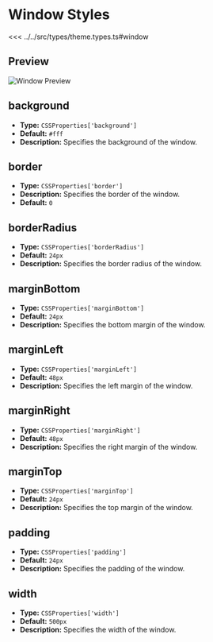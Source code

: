 # Window Styles

<<< ../../src/types/theme.types.ts#window

## Preview

![Window Preview](/parts/window.png)

## background

- **Type:** `CSSProperties['background']`
- **Default:** `#fff`
- **Description:** Specifies the background of the window.

## border

- **Type:** `CSSProperties['border']`
- **Description:** Specifies the border of the window.
- **Default:** `0`

## borderRadius

- **Type:** `CSSProperties['borderRadius']`
- **Default:** `24px`
- **Description:** Specifies the border radius of the window.

## marginBottom

- **Type:** `CSSProperties['marginBottom']`
- **Default:** `24px`
- **Description:** Specifies the bottom margin of the window.

## marginLeft

- **Type:** `CSSProperties['marginLeft']`
- **Default:** `48px`
- **Description:** Specifies the left margin of the window.

## marginRight

- **Type:** `CSSProperties['marginRight']`
- **Default:** `48px`
- **Description:** Specifies the right margin of the window.

## marginTop

- **Type:** `CSSProperties['marginTop']`
- **Default:** `24px`
- **Description:** Specifies the top margin of the window.

## padding

- **Type:** `CSSProperties['padding']`
- **Default:** `24px`
- **Description:** Specifies the padding of the window.

## width

- **Type:** `CSSProperties['width']`
- **Default:** `500px`
- **Description:** Specifies the width of the window.
